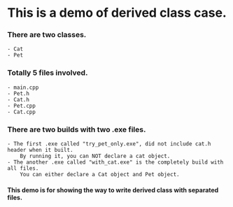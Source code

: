 # This is a demo of derived class case.

### There are two classes.
    - Cat
    - Pet

### Totally 5 files involved.
    - main.cpp
    - Pet.h
    - Cat.h
    - Pet.cpp
    - Cat.cpp

### There are two builds with two .exe files.
    - The first .exe called "try_pet_only.exe", did not include cat.h header when it built.
        By running it, you can NOT declare a cat object.
    - The another .exe called "with_cat.exe" is the completely build with all files.
        You can either declare a Cat object and Pet object.

#### This demo is for showing the way to write derived class with separated files.